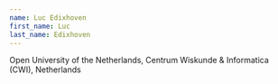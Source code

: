 ```yaml
---
name: Luc Edixhoven
first_name: Luc
last_name: Edixhoven
---
```


Open University of the Netherlands, Centrum Wiskunde & Informatica (CWI), Netherlands

